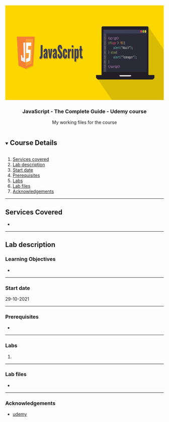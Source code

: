 <br />

<p align="center">
  <a href="img/">
    <img src="img/Javascript-Illustration.png" alt="cloudofthings" width="800" height="300">
  </a>
  <h3 align="center">JavaScript - The Complete Guide - Udemy course</h3>
<p align="center">
    My working files for the course
    <br />
  </p>
</p>

<details open="open">
  <summary><h2 style="display: inline-block">Course Details</h2></summary>
  <ol>
    <li><a href="#services-covered">Services covered</a>
    <li><a href="#lab-description">Lab description</a></li>
    </li>
    <li><a href="#start-date">Start date</a></li>
    <li><a href="#prerequisites">Prerequisites</a></li>    
    <li><a href="#labs">Labs</a></li>
    <li><a href="#lab-files">Lab files</a></li>
    <li><a href="#acknowledgements">Acknowledgements</a></li>
  </ol>
</details>

---

## Services Covered
* 

---

## Lab description


### Learning Objectives

* 

---


### Start date
29-10-2021

---

### Prerequisites
* 

---

### Labs
1.
---

### Lab files
* 
---

### Acknowledgements
* [udemy](https://www.udemy.com/course/javascript-the-complete-guide-2020-beginner-advanced)

